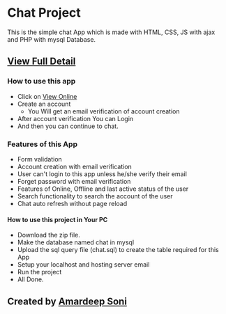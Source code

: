 # Chat Project

This is the simple chat App which is made with HTML, CSS, JS with ajax and PHP with mysql Database.

## [View Full Detail](https://amardeepdev.com/project-details.php?proj=chat)

### How to use this app

- Click on [View Online](https://chat.amardeepdev.com/)
- Create an account
  - You Will get an email verification of account creation
- After account verification You can Login
- And then you can continue to chat.

### Features of this App

- Form validation
- Account creation with email verification
- User can't login to this app unless he/she verify their email
- Forget password with email verification
- Features of Online, Offline and last active status of the user
- Search functionality to search the account of the user
- Chat auto refresh without page reload

#### How to use this project in Your PC

- Download the zip file.
- Make the database named chat in mysql
- Upload the sql query file (chat.sql) to create the table required for this App
- Setup your localhost and hosting server email
- Run the project
- All Done.

## Created by [Amardeep Soni](https://amardeepdev.com)
